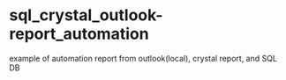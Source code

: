 # sql_crystal_outlook-report_automation
example of automation report from outlook(local), crystal report, and SQL DB 
